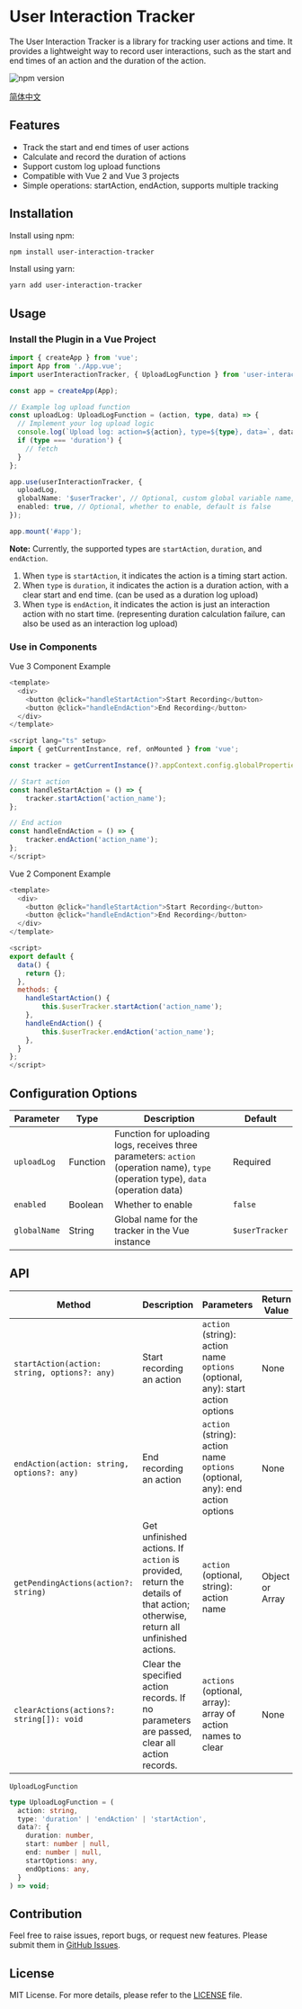 # User Interaction Tracker

The User Interaction Tracker is a library for tracking user actions and time. It provides a lightweight way to record user interactions, such as the start and end times of an action and the duration of the action.

![npm version](https://img.shields.io/npm/v/user-interaction-tracker)

[简体中文](https://github.com/SailingCoder/user-interaction-tracker/tree/main)

## Features

*   Track the start and end times of user actions
*   Calculate and record the duration of actions
*   Support custom log upload functions
*   Compatible with Vue 2 and Vue 3 projects
*   Simple operations: startAction, endAction, supports multiple tracking

## Installation

Install using npm:

```bash
npm install user-interaction-tracker
```

Install using yarn:

```bash
yarn add user-interaction-tracker
```

## Usage

### Install the Plugin in a Vue Project

```typescript
import { createApp } from 'vue';
import App from './App.vue';
import userInteractionTracker, { UploadLogFunction } from 'user-interaction-tracker';

const app = createApp(App);

// Example log upload function
const uploadLog: UploadLogFunction = (action, type, data) => {
  // Implement your log upload logic
  console.log(`Upload log: action=${action}, type=${type}, data=`, data);
  if (type === 'duration') {
    // fetch
  }
};

app.use(userInteractionTracker, {
  uploadLog,
  globalName: '$userTracker', // Optional, custom global variable name, default is '$userTracker'
  enabled: true, // Optional, whether to enable, default is false
});

app.mount('#app');
```

**Note:** Currently, the supported types are `startAction`, `duration`, and `endAction`.

1. When `type` is `startAction`, it indicates the action is a timing start action.
2. When `type` is `duration`, it indicates the action is a duration action, with a clear start and end time. (can be used as a duration log upload)
3. When `type` is `endAction`, it indicates the action is just an interaction action with no start time. (representing duration calculation failure, can also be used as an interaction log upload)

### Use in Components

Vue 3 Component Example

```js
<template>
  <div>
    <button @click="handleStartAction">Start Recording</button>
    <button @click="handleEndAction">End Recording</button>
  </div>
</template>

<script lang="ts" setup>
import { getCurrentInstance, ref, onMounted } from 'vue';

const tracker = getCurrentInstance()?.appContext.config.globalProperties.$userTracker;

// Start action
const handleStartAction = () => {
    tracker.startAction('action_name');
};

// End action
const handleEndAction = () => {
    tracker.endAction('action_name');
};
</script>
```
Vue 2 Component Example

```js
<template>
  <div>
    <button @click="handleStartAction">Start Recording</button>
    <button @click="handleEndAction">End Recording</button>
  </div>
</template>

<script>
export default {
  data() {
    return {};
  },
  methods: {
    handleStartAction() {
        this.$userTracker.startAction('action_name');
    },
    handleEndAction() {
        this.$userTracker.endAction('action_name');
    },
  }
};
</script>
```

## Configuration Options

| Parameter     | Type   | Description                                         | Default            |
| ------------- | ------ | --------------------------------------------------- | ------------------ |
| `uploadLog`   | Function | Function for uploading logs, receives three parameters: `action` (operation name), `type` (operation type), `data` (operation data) | Required           |
| `enabled`     | Boolean | Whether to enable                                  | `false`            |
| `globalName`  | String  | Global name for the tracker in the Vue instance     | `$userTracker`     |

## API

| Method                         | Description                                      | Parameters                                                              | Return Value     |
| ------------------------------ | ------------------------------------------------ | ----------------------------------------------------------------------- | ---------------- |
| `startAction(action: string, options?: any)` | Start recording an action                       | `action` (string): action name<br>`options` (optional, any): start action options | None |
| `endAction(action: string, options?: any)`   | End recording an action                         | `action` (string): action name<br>`options` (optional, any): end action options | None |
| `getPendingActions(action?: string)`         | Get unfinished actions. If `action` is provided, return the details of that action; otherwise, return all unfinished actions. | `action` (optional, string): action name                                 | Object or Array |
| `clearActions(actions?: string[]): void`     | Clear the specified action records. If no parameters are passed, clear all action records. | `actions` (optional, array): array of action names to clear               | None |

`UploadLogFunction`

```typescript
type UploadLogFunction = (
  action: string,
  type: 'duration' | 'endAction' | 'startAction',
  data?: {
    duration: number,
    start: number | null,
    end: number | null,
    startOptions: any,
    endOptions: any,
  }
) => void;
```

## Contribution

Feel free to raise issues, report bugs, or request new features. Please submit them in [GitHub Issues](https://github.com/SailingCoder/user-interaction-tracker/issues).


## License

MIT License. For more details, please refer to the [LICENSE](https://github.com/SailingCoder/user-interaction-tracker/blob/main/LICENSE) file.